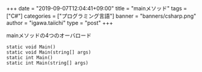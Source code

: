 +++
date = "2019-09-07T12:04:41+09:00"
title = "mainメソッド"
tags = ["C#"]
categories = ["プログラミング言語"]
banner = "banners/csharp.png"
author = "igawa.taiichi"
type = "post"
+++

mainメソッドの4つのオーバロード

<!--more-->

```
static void Main()
static void Main(string[] args)
static int Main()
static int Main(string[] args)
```
